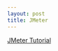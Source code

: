 ```yaml
---
layout: post
title: JMeter
---
```



[JMeter Tutorial](https://docs.blazemeter.com/customer/portal/topics/717976-jmeter-resources/articles)
